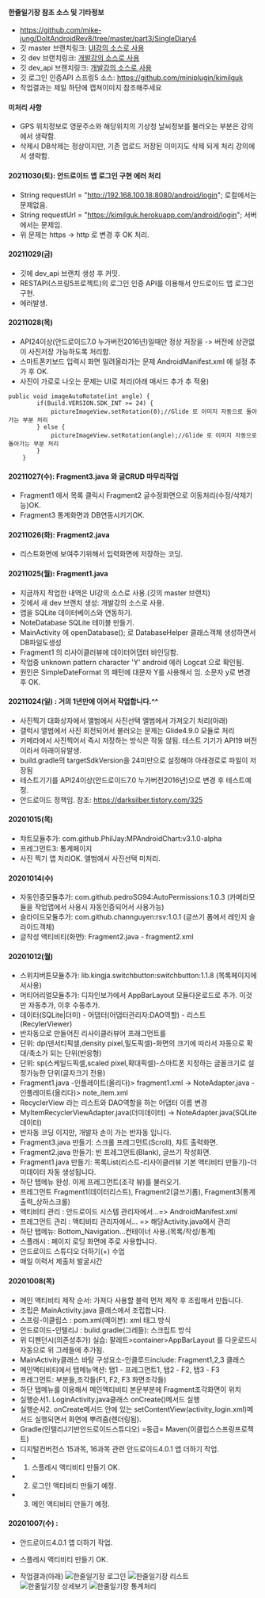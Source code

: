 #### 한줄일기장 참조 소스 및 기타정보
- https://github.com/mike-jung/DoItAndroidRev8/tree/master/part3/SingleDiary4
- 깃 master 브랜치링크: [UI강의 소스로 사용](https://github.com/miniplugin/SingleDiary/tree/master)
- 깃 dev 브랜치링크: [개발강의 소스로 사용](https://github.com/miniplugin/SingleDiary/tree/dev)
- 깃 dev_api 브랜치링크: [개발강의 소스로 사용](https://github.com/miniplugin/SingleDiary/tree/dev_api)
- 깃 로그인 인증API 스프링5 소스: https://github.com/miniplugin/kimilguk
- 작업결과는 제일 하단에 캡쳐이미지 참조해주세요

#### 미처리 사항
- GPS 위치정보로 영문주소와 해당위치의 기상청 날씨정보를 불러오는 부분은 강의에서 생략함.
- 삭제시 DB삭제는 정상이지만, 기존 업로드 저장된 이미지도 삭제 되게 처리 강의에서 생략함.

#### 20211030(토): 안드로이드 앱 로그인 구현 에러 처리
- String requestUrl = "http://192.168.100.18:8080/android/login"; 로컬에서는 문제없음.
- String requestUrl = "https://kimilguk.herokuapp.com/android/login"; 서버에서는 문제임.
- 위 문제는 https -> http 로 변경 후 OK 처리.

#### 20211029(금)
- 깃에 dev_api 브랜치 생성 후 커밋.
- RESTAPI(스프링5프로젝트)의 로그인 인증 API를 이용해서 안드로이드 앱 로그인 구현.
- 에러발생.

#### 20211028(목)
- API24이상(안드로이드7.0 누가버전2016년)일때만 정상 저장을 -> 버전에 상관없이 사진저장 가능하도록 처리함.
- 스마트폰키보드 입력시 화면 밀려올라가는 문제 AndroidManifest.xml 에 설정 추가 후 OK.
- 사진이 가로로 나오는 문제는 UI로 처리(아래 매서드 추가 추 적용)

```
public void imageAutoRotate(int angle) {
        if(Build.VERSION.SDK_INT >= 24) {
            pictureImageView.setRotation(0);//Glide 로 이미지 자동으로 돌아가는 부분 처리
        } else {
            pictureImageView.setRotation(angle);//Glide 로 이미지 자동으로 돌아가는 부분 처리
        }
    }
```

#### 20211027(수): Fragment3.java 와 글CRUD 마무리작업
- Fragment1 에서 목록 클릭시 Fragment2 글수정화면으로 이동처리(수정/삭제기능)OK.
- Fragment3 통계화면과 DB연동시키기OK.

#### 20211026(화): Fragment2.java
- 리스트화면에 보여주기위해서 입력화면에 저장하는 코딩.

#### 20211025(월): Fragment1.java
- 지금까지 작업한 내역은 UI강의 소스로 사용.(깃의 master 브랜치)
- 깃에서 새 dev 브랜치 생성: 개발강의 소스로 사용.
- 앱을 SQLite 데이터베이스와 연동하기.
- NoteDatabase SQLite 테이블 만들기.
- MainActivity 에 openDatabase(); 로 DatabaseHelper 클래스객체 생성하면서 DB파일도생성
- Fragment1 의 리사이클러뷰에 데이터어댑터 바인딩함.
- 작업중 unknown pattern character 'Y' android 에러 Logcat 으로 확인됨.
- 원인은 SimpleDateFormat 의 패턴에 대문자 Y를 사용해서 임. 소문자 y로 변경 후 OK.

#### 20211024(일) : 거의 1년만에 이어서 작업합니다.^^
- 사진찍기 대화상자에서 앨범에서 사진선택 앨범에서 가져오기 처리(아래)
- 갤럭시 앨범에서 사진 회전되어서 불러오는 문제는 Glide4.9.0 모듈로 처리
- 카메라에서 사진찍어서 즉시 저장하는 방식은 작동 않됨. 테스트 기기가 API19 버전이라서 아래이유발생.
- build.gradle의 targetSdkVersion을 24미만으로 설정해야 아래경로로 파일이 저장됨
- 테스트기기를 API24이상(안드로이드7.0 누가버전2016년)으로 변경 후 테스트예정.
- 안드로이드 정책임. 참조: https://darksilber.tistory.com/325

#### 20201015(목)
- 챠트모듈추가: com.github.PhilJay:MPAndroidChart:v3.1.0-alpha
- 프레그먼트3: 통계페이지
- 사진 찍기 앱 처리OK. 앨범에서 사진선택 미처리.

#### 20201014(수)
- 자동인증모듈추가: com.github.pedroSG94:AutoPermissions:1.0.3 (카메라모듈을 작업앱에서 사용시 자동인증되어서 사용가능)
- 슬라이드모듈추가: com.github.channguyen:rsv:1.0.1 (글쓰기 폼에서 레인지 슬라이드객체)
- 글작성 액티비티(화면): Fragment2.java - fragment2.xml

#### 20201012(월)
- 스위치버튼모듈추가: lib.kingja.switchbutton:switchbutton:1.1.8 (목록페이지에서사용)
- 머티어리얼모듈추가: 디자인보가에서 AppBarLayout 모듈다운로드로 추가. 이것만 자동추가, 이후 수동추가.
- 데이터(SQLite|더미) - 어댑터(어댑터관리자:DAO역할) - 리스트(RecylerViewer)
- 반자동으로 만들어진 리사이클러뷰어 프래그먼트를
- 단위: dp(덴서티픽셀,density pixel,밀도픽셀)-화면의 크기에 따라서 자동으로 확대/축소가 되는 단위(반응형)
- 단위: sp(스케일드픽셀,scaled pixel,확대픽셀)-스마트폰 지정하는 글꼴크기로 설정가능한 단위(글자크기 전용)
- Fragment1.java -인플레이트(올리다)> fragment1.xml -> NoteAdapter.java -인플레이트(올리다)> note_item.xml
- RecyclerView 라는 리스트와 DAO역할을 하는 어댑터 이름 변경
- MyItemRecyclerViewAdapter.java(더미데이터) -> NoteAdapter.java(SQLite데이터)
- 반자동 코딩 이지만, 개발자 손이 가는 반자동 입니다.
- Fragment3.java 만들기: 스크롤 프레그먼트(Scroll), 챠트 출력화면.
- Fragment2.java 만들기: 빈 프레그먼트(Blank), 글쓰기 작성화면.
- Fragment1.java 만들기: 목록List(리스트-리사이클러뷰 기본 액티비티 만들기)-더미데이터 자동 생성됩니다.
- 하단 탭메뉴 완성. 이제 프레그먼트(조각 뷰)를 불러오기.
- 프레그먼트 Fragment1(데이터리스트), Fragment2(글쓰기폼), Fragment3(통계출력_상하스크롤)
- 액티비티 관리 : 안드로이드 시스템 관리자에서...=> AndroidManifest.xml
- 프레그먼트 관리 : 액티비티 관리자에서... => 해당Activity.java에서 관리
- 하단 탭메뉴: Bottom_Navigation...컨테이너 사용.(목록/작성/통계)
- 스플래시 : 페이지 로딩 화면에 주로 사용합니다.
- 안드로이드 스튜디오 더하기(+) 수업
- 매일 이력서 제출처 발굴시간

#### 20201008(목)
- 메인 액티비티 제작 순서: 가져다 사용할 블럭 먼저 제작 후 조립해서 만듭니다.
- 조립은 MainActivity.java 클래스에서 조립합니다.
- 스프링-이클립스 : pom.xml(메이븐): xml 태그 방식
- 안드로이드-인텔리J : bulid.gradle(그레들): 스크립트 방식
- 위 디펜던시(의존성추가) 실습: 팔레트>container>AppBarLayout 를 다운로드시 자동으로 위 그레들에 추가됨.
- MainActivity클래스 바탕 구성요소-인클루드include: Fragment1,2,3 클래스
- 메인액티비티에서 탭메뉴액션: 탭1 - 프레그먼트1, 탭2 - F2, 탭3 - F3
- 프레그먼트: 부분들,조각들(F1, F2, F3 화면조각들)
- 하단 탭메뉴를 이용해서 메인액티비티 본문부분에 Fragment조각화면이 위치
- 실행순서1. LoginActivity.java클래스 onCreate()메서드 실행
- 실행순서2. onCreate메서드 안에 있는 setContentView(activity_login.xml)메서드 실행되면서 화면에 뿌려줌(렌더링됨).
- Gradle(인텔리J기반안드로이드스튜디오) =동급= Maven(이클립스스프링프로젝트)
- 디지털컨버전스 15과목, 16과목 관련 안드로이드4.0.1 앱 더하기 작업.
- 1. 스플레시 액티비티 만들기 OK.
- 2. 로그인 액티비티 만들기 예정.
- 3. 메인 액티비티 만들기 예정.

#### 20201007(수) :
- 안드로이드4.0.1 앱 더하기 작업.
- 스플레시 액티비티 만들기 OK.

- 작업결과(아래)
![한줄일기장 로그인](./README/device20211027_1.png)
![한줄일기장 리스트](./README/device20211027_2.png)
![한줄일기장 상세보기](./README/device20211027_3.png)
![한줄일기장 통계처리](./README/device20211028_4.png)
